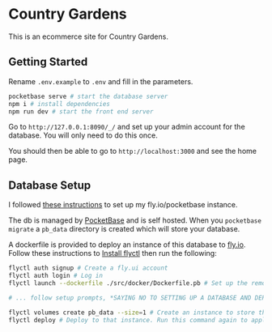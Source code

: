 # Country Gardens

This is an ecommerce site for Country Gardens.

## Getting Started

Rename `.env.example` to `.env` and fill in the parameters.

```bash
pocketbase serve # start the database server
npm i # install dependencies
npm run dev # start the front end server
```
Go to `http://127.0.0.1:8090/_/` and set up your admin account for the database. You will only need to do this once.

You should then be able to go to `http://localhost:3000` and see the home page.

## Database Setup

I followed [these instructions](https://github.com/pocketbase/pocketbase/discussions/537) to set up my fly.io/pocketbase instance.

The db is managed by [PocketBase](https://pocketbase.io/) and is self hosted. When you `pocketbase migrate` a `pb_data` directory is created which will store your database.

A dockerfile is provided to deploy an instance of this database to [fly.io](https://fly.io/). Follow these instructions to [Install flyctl](https://fly.io/docs/hands-on/install-flyctl) then run the following:

```bash
flyctl auth signup # Create a fly.ui account
flyctl auth login # Log in
flyctl launch --dockerfile ./src/docker/Dockerfile.pb # Set up the remote machine with our image

# ... follow setup prompts, *SAYING NO TO SETTING UP A DATABASE AND DEPLOYING*

flyctl volumes create pb_data --size=1 # Create an instance to store the database
flyctl deploy # Deploy to that instance. Run this command again to apply config changes
```
